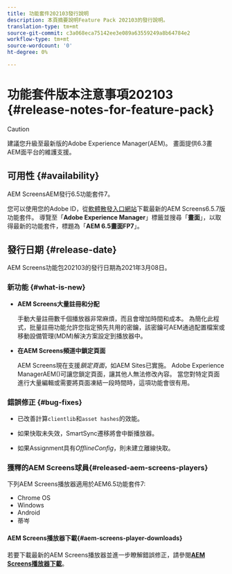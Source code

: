 ```yaml
---
title: 功能套件202103發行說明
description: 本頁摘要說明Feature Pack 202103的發行說明。
translation-type: tm+mt
source-git-commit: c3a068eca75142ee3e089a63559249a8b64784e2
workflow-type: tm+mt
source-wordcount: '0'
ht-degree: 0%

---
```



# 功能套件版本注意事項202103 {#release-notes-for-feature-pack}

>[!CAUTION]
>建議您升級至最新版的Adobe Experience Manager(AEM)。 畫面提供6.3畫AEM面平台的維護支援。

## 可用性 {#availability}

AEM ScreensAEM發行6.5功能套件7。

您可以使用您的Adobe ID，從[軟體散發入口網站](https://experience.adobe.com/#/downloads/content/software-distribution/en/aem.html)下載最新的AEM Screens6.5.7版功能套件。 導覽至「**Adobe Experience Manager**」標籤並搜尋「**畫面**」，以取得最新的功能套件，標題為「**AEM 6.5畫面FP7**」。

## 發行日期 {#release-date}

AEM Screens功能包202103的發行日期為2021年3月08日。

### 新功能 {#what-is-new}

* **AEM Screens大量註冊和分配**

   手動大量註冊數千個播放器非常麻煩，而且會增加時間和成本。 為簡化此程式，批量註冊功能允許您指定預先共用的密鑰，該密鑰可AEM通過配置檔案或移動設備管理(MDM)解決方案設定到播放器中。

* **在AEM Screens頻道中鎖定頁面**

   AEM Screens現在支援&#x200B;*鎖定頁面*，如AEM Sites已實施。 Adobe Experience ManagerAEM()可讓您鎖定頁面，讓其他人無法修改內容。 當您對特定頁面進行大量編輯或需要將頁面凍結一段時間時，這項功能會很有用。

### 錯誤修正 {#bug-fixes}

* 已改善計算`clientlib`和`asset hashes`的效能。

* 如果快取未失效，SmartSync遷移將會中斷播放器。

* 如果Assignment具有&#x200B;*OfflineConfig*，則未建立離線快取。

### 獲釋的AEM Screens球員{#released-aem-screens-players}

下列AEM Screens播放器適用於AEM6.5功能套件7:

* Chrome OS
* Windows
* Android
* 蒂岑

#### AEM Screens播放器下載{#aem-screens-player-downloads}

若要下載最新的AEM Screens播放器並進一步瞭解錯誤修正，請參閱&#x200B;**[AEM Screens播放器下載](https://download.macromedia.com/screens/index.html)**。
